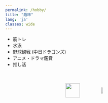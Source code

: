 ```yaml
---
permalink: /hobby/
title: "趣味"
lang: 'ja'
classes: wide
---
```


* 筋トレ
* 水泳
* 野球観戦 (中日ドラゴンズ)
* アニメ・ドラマ鑑賞
* 推し活



<div style="margin: 50px 0; display: flex; justify-content: center; gap: 60px; align-items: center;">
    <div style="text-align: center;">
        <img src="{{ site.url }}{{ site.baseurl }}/assets/images/inui.jpg" style="width: 45">
    </div>
    <div style="text-align: center;">
        <img src="{{ site.url }}{{ site.baseurl }}/assets/images/momonga.jpg" style="width: 45%;">
    </div>
</div>